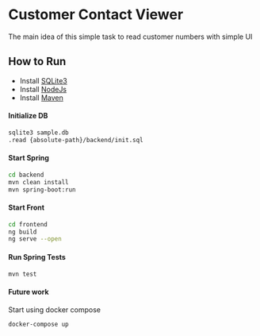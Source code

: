 # Customer Contact Viewer
The main idea of this simple task to read customer numbers with simple UI

## How to Run

- Install [SQLite3](https://linuxhint.com/install_sqlite_browser_ubuntu_1804/)
- Install [NodeJs](https://nodejs.org/en/download/package-manager/)
- Install [Maven](https://linuxize.com/post/how-to-install-apache-maven-on-ubuntu-18-04/)


#### Initialize DB
```bash
sqlite3 sample.db
.read {absolute-path}/backend/init.sql
```

#### Start Spring
```bash
cd backend
mvn clean install
mvn spring-boot:run
```

#### Start Front
```bash
cd frontend
ng build
ng serve --open
```

#### Run Spring Tests
```bash
mvn test
```

#### Future work
Start using docker compose
```bash
docker-compose up
```

 